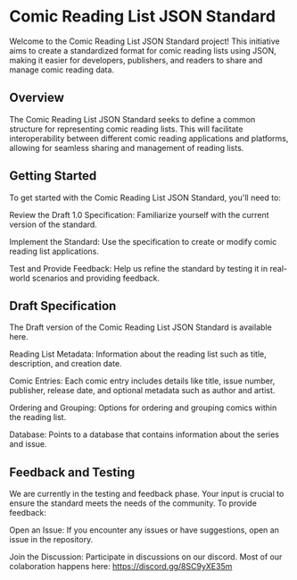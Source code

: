 # Comic Reading List JSON Standard

Welcome to the Comic Reading List JSON Standard project! This initiative aims to create a standardized format for comic reading lists using JSON, making it easier for developers, publishers, and readers to share and manage comic reading data.

## Overview
The Comic Reading List JSON Standard seeks to define a common structure for representing comic reading lists. This will facilitate interoperability between different comic reading applications and platforms, allowing for seamless sharing and management of reading lists.

## Getting Started
To get started with the Comic Reading List JSON Standard, you'll need to:

Review the Draft 1.0 Specification: Familiarize yourself with the current version of the standard.

Implement the Standard: Use the specification to create or modify comic reading list applications.

Test and Provide Feedback: Help us refine the standard by testing it in real-world scenarios and providing feedback.

## Draft Specification
The Draft version of the Comic Reading List JSON Standard is available here.

Reading List Metadata: Information about the reading list such as title, description, and creation date.

Comic Entries: Each comic entry includes details like title, issue number, publisher, release date, and optional metadata such as author and artist.

Ordering and Grouping: Options for ordering and grouping comics within the reading list.

Database: Points to a database that contains information about the series and issue. 

## Feedback and Testing
We are currently in the testing and feedback phase. Your input is crucial to ensure the standard meets the needs of the community. To provide feedback:

Open an Issue: If you encounter any issues or have suggestions, open an issue in the repository.

Join the Discussion: Participate in discussions on our discord. Most of our colaboration happens here: https://discord.gg/8SC9yXE35m
